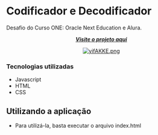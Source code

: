 # Codificador e Decodificador 

Desafio do Curso ONE: Oracle Next Education e Alura.

<div align="center">
  
[***Visite o projeto aqui***](https://jessicakopps.github.io/alura-one-challenge/)<br />

[![yifAKKE.png](https://i.imgur.com/yifAKKE.png)](https://imgur.com/yifAKKE)
  
</div>

### Tecnologias utilizadas

- Javascript
- HTML
- CSS

## Utilizando a aplicação
- Para utilizá-la, basta executar o arquivo index.html

